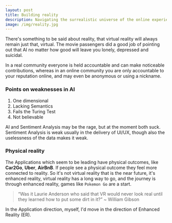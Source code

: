 ```yaml
---
layout: post
title: Building reality
description: Navigating the surrealistic universe of the online experience
image: /img/reality.jpg
---
```


There's something to be said about reality, that virtual reality will always remain just that, virtual. The movie passengers did a good job of pointing out that AI no matter how good will leave you lonely, depressed and suicidal.

In a real community everyone is held accountable and can make noticeable contributions, whereas in an online community you are only accountable to your reputation online, and may even be anonymous or using a nickname.

### Points on weaknesses in AI

1. One dimensional
2. Lacking Semantics
3. Fails the Turing Test
4. Not believable

AI and Sentiment Analysis may be the rage, but at the moment both suck. Sentiment Analysis is weak usually in the delivery of UI/UX, though also the uselessness of the data makes it weak.

### Physical reality

The Applications which seem to be leading have physical outcomes, like **Car2Go**, **Uber**, **AirBnB**. If people see a physical outcome they feel more connected to reality. So it's not virtual reality that is the near future, it's enhanced reality, virtual reality has a long way to go, and the journey is through enhanced reality, games like `Pokemon Go` are a start.

> “Was it Laurie Anderson who said that VR would never look real until they learned how to put some dirt in it?”
~ William Gibson

In the Application direction, myself, I'd move in the direction of Enhanced Reality (ER).
